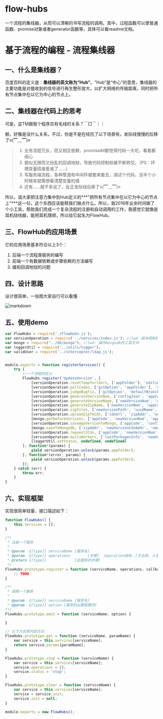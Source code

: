 # flow-hubs
一个流程的集线器，从而可以清晰的书写流程的调用。其中，过程函数可以使普通函数、promise对象或者generator函数等，具体可以看readme文档。

# 基于流程的编程 - 流程集线器

## 一、什么是集线器？

百度百科的定义是：**集线器的英文称为“Hub”**。“Hub”是“中心”的意思，集线器的主要功能是对接收到的信号进行再生整形放大，以扩大网络的传输距离，同时把所有节点集中在以它为中心的节点上。

## 二、集线器在代码上的思考

可是，这TM跟我个程序员有毛线的关系？￣□￣｜｜

额，好像是没什么关系，不过，你是不是在经历了以下场景有，发际线慢慢的后移了≡(▔﹏▔)≡

> 1. 业务流程冗长，而又相互依赖，promiseAll都觉得代码一大坨，看着都闹心
> 2. 貌似无限而又纷乱的回调地狱，导致代码控制权被不断转交。（PS：环境变量招谁惹谁了……）
> 3. 写服务端流程，各种管道和中间件被套来套去，调试个代码，没半个小时根本就甭想看清楚变量的值
> 4. 还有……就不多说了，反正发际线后移了≡(▔﹏▔)≡

所以，请大家把注意力集中到Hub定义的***"把所有节点集中在以它为中心的节点上"***这一句，这个东西应该能帮我们做点什么。所以，我2016年业余时间做了个小工具，帮助我们完成一个复杂流程的注册和自动调用的工作，我感觉它就像是耳机绕线器，能把耳机理顺，所以给它起名为FlowHub。

## 三、FlowHub的应用场景
它的应用场景基本符合以上3个：
1. 后端一个流程类服务的编写
2. 前端一个有数据依赖或步骤依赖的方法编写
3. 缓和回调地狱的问题

## 四、设计思路

设计很简单，一张图大家自行可以看懂

![markdown](/flowhub1.png)

## 五、使用demo
```javascript
var FlowHubs = require('./FlowHubs.js');
var versionOperation = require('../services/index.js'); //lwd：版本控制的核心工具文件
var mongo = require("../db/mongo"); //lwd: 操作mongodb的工具文件
var loggerUtil = require('../utils/logger');
var validUser = require('../intercepter/ldap.js');


module.exports = function registerServices() {
	try { 
		//一个流程的定义
		FlowHubs.register('UpdateVersion', [
			[versionOperation.resetTempforlders, ['appFolder'], 'editing'],
			[versionOperation.pullCodes, ['gitOption', 'appFolder'], 'configJson'],
			[versionOperation.judgeBugfix, ['gitOption', 'defaultBranchName' ,'configJson'], undefined],
			[versionOperation.generateVersionNum, ['configJson', 'appCode', 'cunrrentVersionNum','gitOption','branchName'], 'newVersionNum'],
			[versionOperation.generateVersionName, ['newVersionNum', 'configJson'], 'versionName'],
			[versionOperation.generateZipName, ['newVersionNum', 'appCode'], 'uuidName'],
			[versionOperation.zipFiles, ['newVersionPath', 'uuidName', 'appFolder'], 'zipAddr'],
			[versionOperation.uploadZipToCdn, ['cdnUrl', 'zipAddr', 'uuidName', 'appFolder', 'cdnRetry'], 'newVersionCdnAddr'],
			[mongo.getBeforeVersions, ['appCode', 'newVersionNum', 'appFolder', 'configJson'], 'lastPackagesInfo'],
			[versionOperation.saveAppVersionToMongo, ['appCode', 'configJson'], 'version'],
			[mongo.saveToMongodb, ['zipAddr', 'newVersionCdnAddr', 'newVersionNum', 'appCode', 'userName', 'configJson', 'appFolder', 'versionAppVersion'], 'versionCode'],
			[versionOperation.request2Cdn, ['appCode', 'newVersionNum', 'cdnRetry'], undefined],
			[versionOperation.multiWorkers, ['lastPackagesInfo', 'newVersionPath', 'newVersionNum', 'appCode', 'versionCode', 'cdnUrl','appFolder'], 'result'],
			[loggerUtil.setStatus, undefined, undefined]
		], function*(params) {
			yield versionOperation.unlock(params.appFolder);
		}, function*(error, params) {
			yield versionOperation.unlock(params.appFolder);
		});
	} catch (err) {
		throw err;
	}
}
```

## 六、实现框架

实现很简单轻量，接口描述如下：
```javascript
function FlowHubs() {
	this.services = [];
}

/**
 * 注册一个服务
 *
 * @param  {[type]} serviceName [服务名]
 * @param  {[type]} operations        [步骤] （operation结构：[方法体，入参，返回值]）
 * @return {[type]}             [此服务的步骤]
 */
FlowHubs.prototype.register = function (serviceName, operations, callback_success, callback_error) {
	// TODO
}

/**
 * 调用一个服务
 *
 * @param  {[type]} serviceName [服务名]
 * @param  {[type]} option [服务的必要配置项]
**/
FlowHubs.prototype.emit = function (serviceName, option) {

}

// 以下为实例内部方法
FlowHubs.prototype.get = function (serviceName, paramName) {
	var service = this.services[serviceName];
	return service.params[paramName];
}

FlowHubs.prototype.stop = function (serviceName) {
	var service = this.services[serviceName];
	service.operations = [];
	service.status = 'stop';
}

FlowHubs.prototype.clear = function (serviceName) {
	var service = this.services[serviceName];
	service = service.init;
	service.init = null;
}

module.exports = new FlowHubs();

```

